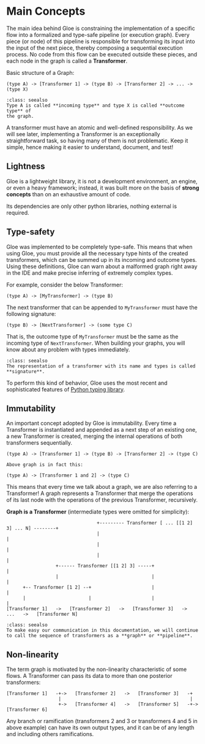 # Main Concepts

The main idea behind Gloe is constraining the implementation of a specific flow into a formalized and type-safe pipeline (or execution graph). Every piece (or node) of this pipeline is responsible for transforming its input into the input of the next piece, thereby composing a sequential execution process. No code from this flow can be executed outside these pieces, and each node in the graph is called a **Transformer**.

Basic structure of a Graph:
``` 
(type A) -> [Transformer 1] -> (type B) -> [Transformer 2] -> ... -> (type X)
```
```{admonition} Naming things
:class: seealso
Type A is called **incoming type** and type X is called **outcome type** of
the graph.
```


A transformer must have an atomic and well-defined responsibility. As we will see later, implementing a Transformer is an exceptionally straightforward task, so having many of them is not problematic. Keep it simple, hence making it easier to understand, document, and test!


## Lightness

Gloe is a lightweight library, it is not a development environment, an engine, or even a heavy framework; instead, it was built more on the basis of **strong concepts** than on an exhaustive amount of code.

Its dependencies are only other python libraries, nothing external is required.

## Type-safety

Gloe was implemented to be completely type-safe. This means that when using Gloe, you must provide all the necessary type hints of the created transformers, which can be summed up in its incoming and outcome types. Using these definitions, Gloe can warn about a malformed graph right away in the IDE and make precise inferring of extremely complex types.

For example, consider the below Transformer:

``` text
(type A) -> [MyTransformer] -> (type B)
```

The next transformer that can be appended to `MyTransformer`
must have the following signature:

``` text
(type B) -> [NextTransformer] -> (some type C)
```

That is, the outcome type of `MyTransformer` must be the same as the incoming type of `NextTransformer`. When building your graphs, you will know about any problem with types immediately.

```{admonition} Naming things
:class: seealso
The representation of a transformer with its name and types is called
**signature**.
```

To perform this kind of behavior, Gloe uses the most recent and
sophisticated features of [Python typing
library](https://docs.python.org/3/library/typing.html).

## Immutability

An important concept adopted by Gloe is immutability. Every time a
Transformer is instantiated and appended as a next step of an existing
one, a new Transformer is created, merging the internal operations of
both transformers sequentially.

```
(type A) -> [Transformer 1] -> (type B) -> [Transformer 2] -> (type C)

Above graph is in fact this:

(type A) -> [Transformer 1 and 2] -> (type C)
```

This means that every time we talk about a graph, we are also referring to a Transformer! A graph represents a Transformer that merge the
operations of its last node with the operations of the previous
Transformer, recursively.

**Graph is a Transformer** (intermediate types were omitted for simplicity):
```
                                 +--------- Transformer [ ... [[1 2] 3] ... N] --------+
                                 |                                                     |
                                 |                                                     |
                                 |                                                     |
                  +------ Transformer [[1 2] 3] -----+                                 |
                  |                                  |                                 |
      +-- Transformer [1 2] --+                      |                                 |
      |                       |                      |                                 |
[Transformer 1]   ->   [Transformer 2]   ->   [Transformer 3]   ->   ...   ->   [Transformer N]
```
```{admonition} Naming things
:class: seealso
To make easy our communication in this documentation, we will continue
to call the sequence of transformers as a **graph** or **pipeline**.
```

## Non-linearity

The term graph is motivated by the non-linearity characteristic of some
flows. A Transformer can pass its data to more than one posterior
transformers:

```
[Transformer 1]   -+->   [Transformer 2]   ->   [Transformer 3]   -+
                   |                                               |
                   +->   [Transformer 4]   ->   [Transformer 5]   -+->   [Transformer 6]
```

Any branch or ramification (transformers 2 and 3 or transformers 4 and 5 in above example) can have its own output types, and it can be of any length and including others ramifications.
